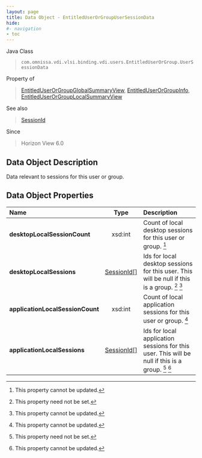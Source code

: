 ```yaml
---
layout: page
title: Data Object - EntitledUserOrGroupUserSessionData
hide:
#- navigation
- toc
---
```






Java Class
> `com.omnissa.vdi.vlsi.binding.vdi.users.EntitledUserOrGroup.UserSessionData`

Property of
> [EntitledUserOrGroupGlobalSummaryView](vdi.users.EntitledUserOrGroup.EntitledUserOrGroupGlobalSummaryView.md#field_detail), [EntitledUserOrGroupInfo](vdi.users.EntitledUserOrGroup.EntitledUserOrGroupInfo.md#field_detail), [EntitledUserOrGroupLocalSummaryView](vdi.users.EntitledUserOrGroup.EntitledUserOrGroupLocalSummaryView.md#field_detail)

See also
> [SessionId](vdi.entity.SessionId.md)

Since
> Horizon View 6.0


## Data Object Description

Data relevant to sessions for this user or group.

## Data Object Properties

 Name | Type | Description
:---|:---:|:---
**desktopLocalSessionCount**|  xsd:int|  Count of local desktop sessions for this user or group. [^2]
**desktopLocalSessions**| [SessionId[]](vdi.entity.SessionId.md)|  Ids for local desktop sessions for this user. This will be null if this is a group. [^1] [^2]
**applicationLocalSessionCount**|  xsd:int|  Count of local application sessions for this user or group. [^2]
**applicationLocalSessions**| [SessionId[]](vdi.entity.SessionId.md)|  Ids for local application sessions for this user. This will be null if this is a group. [^1] [^2]
 


 


[^1]: This property need not be set.
[^2]: This property cannot be updated.